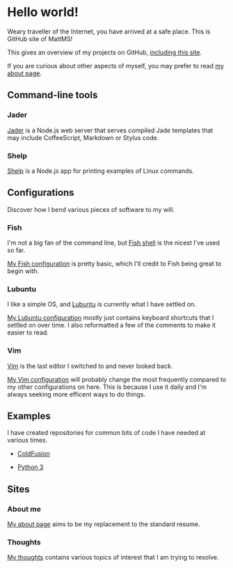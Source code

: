 # Hello world!

Weary traveller of the Internet, you have arrived at a safe place.
This is GitHub site of MattMS!

This gives an overview of my projects on GitHub,
[including this site](https://github.com/MattMS/mattms.github.io).

If you are curious about other aspects of myself, you may prefer to read
[my about page](http://about.mattms.info/).


## Command-line tools

### Jader

[Jader](https://github.com/MattMS/jader#jader---jade-server) is a
Node.js web server that serves compiled Jade templates that may include
CoffeeScript, Markdown or Stylus code.


### Shelp

[Shelp](https://github.com/MattMS/shelp#shell-help) is a Node.js app for
printing examples of Linux commands.


## Configurations

Discover how I bend various pieces of software to my will.


### Fish

I'm not a big fan of the command line, but [Fish shell](http://fishshell.com/)
is the nicest I've used so far.

[My Fish configuration](https://github.com/MattMS/my-fish-config)
is pretty basic, which I'll credit to Fish being great to begin with.


### Lubuntu

I like a simple OS, and [Lubuntu](http://lubuntu.net/) is currently what I have
settled on.

[My Lubuntu configuration](https://github.com/MattMS/my-lubuntu-config)
mostly just contains keyboard shortcuts that I settled on over time.
I also reformatted a few of the comments to make it easier to read.


### Vim

[Vim](http://www.vim.org/) is the last editor I switched to and never looked
back.

[My Vim configuration](https://github.com/MattMS/my-vim-config)
will probably change the most frequently compared to my other configurations on
here.
This is because I use it daily and I'm always seeking more efficent ways to do
things.


## Examples

I have created repositories for common bits of code I have needed at
various times.

- [ColdFusion](https://github.com/MattMS/ColdFusion_examples)

- [Python 3](https://github.com/MattMS/Python_3_examples)


## Sites

### About me

[My about page](http://about.mattms.info/) aims to be my replacement to
the standard resume.


### Thoughts

[My thoughts](http://thoughts.mattms.info/) contains various topics of
interest that I am trying to resolve.
